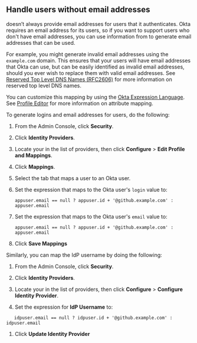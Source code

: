 ## Handle users without email addresses

<StackSelector snippet="idp" noSelector inline /> doesn’t always provide email addresses for users that it authenticates. Okta requires an email address for its users, so if you want to support users who don't have email addresses, you can use information from <StackSelector snippet="idp" noSelector inline /> to generate email addresses that can be used.

For example, you might generate invalid email addresses using the `example.com` domain. This ensures that your <StackSelector snippet="idp" noSelector inline /> users will have email addresses that Okta can use, but can be easily identified as invalid email addresses, should you ever wish to replace them with valid email addresses. See [Reserved Top Level DNS Names (RFC2606)](https://datatracker.ietf.org/doc/html/rfc2606) for more information on reserved top level DNS names.

You can customize this mapping by using the [Okta Expression Language](/docs/reference/okta-expression-language/). See [Profile Editor](https://help.okta.com/en/prod/okta_help_CSH.htm#ext_app_map) for more information on attribute mapping.

To generate logins and email addresses for <StackSelector snippet="idp" noSelector inline /> users, do the following:

1. From the Admin Console, click **Security**.

1. Click **Identity Providers**.

1. Locate your <StackSelector snippet="idp" noSelector inline /> in the list of providers, then click **Configure** > **Edit Profile and Mappings**.

1. Click **Mappings**.

1. Select the tab that maps a <StackSelector snippet="idp" noSelector inline /> user to an Okta user.

1. Set the expression that maps to the Okta user's `login` value to:
   ```
   appuser.email == null ? appuser.id + '@github.example.com' : appuser.email
   ```

1. Set the expression that maps to the Okta user's `email` value to:
   ```
   appuser.email == null ? appuser.id + '@github.example.com' : appuser.email
   ```

1. Click **Save Mappings**

Similarly, you can map the IdP username by doing the following:

1. From the Admin Console, click **Security**.

1. Click **Identity Providers**.

1. Locate your <StackSelector snippet="idp" noSelector inline /> in the list of providers, then click **Configure** > **Configure Identity Provider**.

1. Set the expression for **IdP Username** to: 
```
   idpuser.email == null ? idpuser.id + '@github.example.com' : idpuser.email
```

1. Click **Update Identity Provider**
